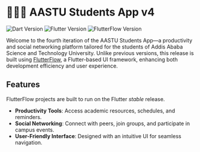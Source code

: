 # 👨🏽‍💻 AASTU Students App v4

![Dart Version](https://img.shields.io/badge/Dart-3.5-blue)
![Flutter Version](https://img.shields.io/badge/Flutter-3.24.2-blue)
![FlutterFlow Version](https://img.shields.io/badge/FlutterFlow-5.0.13%2B-blue)


Welcome to the fourth iteration of the AASTU Students App—a productivity and social networking platform tailored for the students of Addis Ababa Science and Technology University. Unlike previous versions, this release is built using [FlutterFlow](https://flutterflow.io/), a Flutter-based UI framework, enhancing both development efficiency and user experience.


## Features
FlutterFlow projects are built to run on the Flutter _stable_ release.

- **Productivity Tools**: Access academic resources, schedules, and reminders.
- **Social Networking**: Connect with peers, join groups, and participate in campus events.
- **User-Friendly Interface**: Designed with an intuitive UI for seamless navigation.